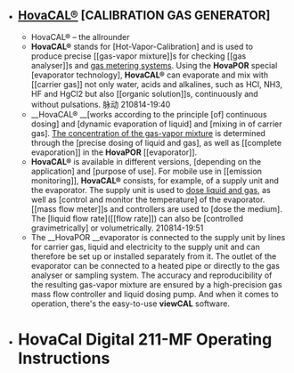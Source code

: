 - ## [HovaCAL®](https://hovacal.de/en/hovacal/) [CALIBRATION GAS GENERATOR]
    - HovaCAL® – the allrounder
    - __HovaCAL®__ stands for [Hot-Vapor-Calibration] and is used to produce precise [[gas-vapor mixture]]s for checking [[gas analyser]]s and [gas metering systems](((a7vK2Kjqj))). Using the __HovaPOR__ special [evaporator technology], __HovaCAL®__ can evaporate and mix with [[carrier gas]] not only water, acids and alkalines, such as HCl, NH3, HF and HgCl2 but also [[organic solution]]s, continuously and without pulsations. 脉动
210814-19:40
    - __HovaCAL® __[works according to the principle [of] continuous dosing] and [dynamic evaporation of liquid] and [mixing in of carrier gas]. [The concentration of the gas-vapor mixture]([[concentration]]) is determined through the [precise dosing of liquid and gas], as well as [[complete evaporation]] in the __HovaPOR__ [[evaporator]].
    - __HovaCAL®__ is available in different versions, [depending on the application] and [purpose of use]. For mobile use in [[emission monitoring]], __HovaCAL®__ consists, for example, of a supply unit and the evaporator. The supply unit is used to [dose liquid and gas](((ly-0aUKQs))), as well as [control and monitor the temperature] of the evaporator. [[mass flow meter]]s and controllers are used to [dose the medium]. The [liquid flow rate]([[flow rate]]) can also be [controlled gravimetrically] or volumetrically.
210814-19:51
    - The __HovaPOR __evaporator is connected to the supply unit by lines for carrier gas, liquid and electricity to the supply unit and can therefore be set up or installed separately from it. The outlet of the evaporator can be connected to a heated pipe or directly to the gas analyser or sampling system. The accuracy and reproducibility of the resulting gas-vapor mixture are ensured by a high-precision gas mass flow controller and liquid dosing pump. And when it comes to operation, there's the easy-to-use __viewCAL__ software.
- # HovaCal Digital 211-MF Operating Instructions
